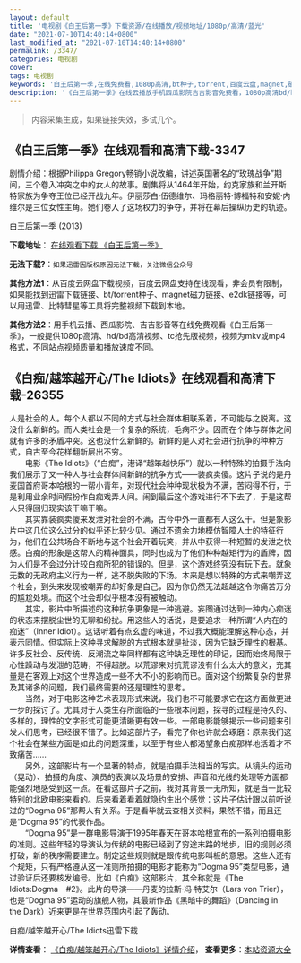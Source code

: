 ```yaml
---
layout: default
title: '电视剧《白王后第一季》下载资源/在线播放/视频地址/1080p/高清/蓝光'
date: "2021-07-10T14:40:14+0800"
last_modified_at: "2021-07-10T14:40:14+0800"
permalink: /3347/
categories: 电视剧
cover:
tags: 电视剧
keywords: '白王后第一季,在线免费看,1080p高清,bt种子,torrent,百度云盘,magnet,磁力链,迅雷下载资源'
description: '《白王后第一季》在线云播放手机西瓜影院吉吉影音免费看，1080p高清bd/hd未删减完整版和tc抢先枪版，mkv/mp4格式，附带bt/torrent种子、magnet/磁力链、百度云盘、网盘资源迅雷下载链接'
---
```


>内容采集生成，如果链接失效，多试几个。


## 《白王后第一季》在线观看和高清下载-3347

剧情介绍：根据Philippa Gregory畅销小说改编，讲述英国著名的“玫瑰战争”期间，三个卷入冲突之中的女人的故事。剧集将从1464年开始，约克家族和兰开斯特家族为争夺王位已经开战九年。伊丽莎白·伍德维尔、玛格丽特·博福特和安妮·内维尔是三位女性主角。她们卷入了这场权力的争夺，并将在幕后操纵历史的轨迹。


白王后第一季 (2013)

**下载地址**： [在线观看下载 《白王后第一季》](https://www.btbtdy.me/btdy/dy12054.html) 


**无法下载?**：`如果迅雷因版权原因无法下载，关注微信公众号 `

**其他方法1**：从百度云网盘下载视频，百度云网盘支持在线观看，非会员有限制，如果能找到迅雷下载链接、bt/torrent种子、magnet磁力链接、e2dk链接等，可以用迅雷、比特彗星等工具将完整视频下载到本地。

**其他方法2**：用手机云播、西瓜影院、吉吉影音等在线免费观看《白王后第一季》，一般提供1080p高清、hd/bd高清视频、tc抢先版视频，视频为mkv或mp4格式，不同站点视频质量和播放速度不同。


## 《白痴/越笨越开心/The Idiots》在线观看和高清下载-26355

人是社会的人。每个人都以不同的方式与社会群体相联系着，不可能与之脱离。这没什么新鲜的。而人类社会是一个复杂的系统，毛病不少。因而在个体与群体之间就有许多的矛盾冲突。这也没什么新鲜的。新鲜的是人对社会进行抗争的种种方式，自古至今花样翻新层出不穷。<br />　　电影《The Idiots》（“白痴”，港译“越笨越快乐”）就以一种特殊的拍摄手法向我们展示了又一种人与社会群体间新鲜的抗争方式——装疯卖傻。这片子说的是丹麦国首府哥本哈根的一帮小青年，对现代社会种种现状极为不满，苦闷得不行，于是利用业余时间假扮作白痴戏弄人间。闹到最后这个游戏进行不下去了，于是这帮人只得回归现实该干嘛干嘛。<br />　　其实靠装疯卖傻来发泄对社会的不满，古今中外一直都有人这么干。但是象影片中这几位这么过分的似乎还比较少见。通过不遗余力地模仿智障人士的特征行为，他们在公共场合不断地与这个社会开着玩笑，并从中获得一种短暂的发泄之快感。白痴的形象是这帮人的精神面具，同时也成为了他们种种越矩行为的盾牌，因为人们是不会过分计较白痴所犯的错误的。但是，这个游戏终究没有玩下去。就象无数的无政府主义行为一样，逃不脱失败的下场。本来是想以特殊的方式来嘲弄这个社会，到头来发现被嘲弄的却好象是自己，因为你仍然无法超越这令你痛苦万分的尴尬处境。而这个社会却似乎根本没有被触动。<br />　　其实，影片中所描述的这种抗争更象是一种逃避。妄图通过达到一种内心痴迷的状态来摆脱尘世的无聊和纷扰。用这些人的话说，是要追求一种所谓“人内在的痴迷”（Inner Idiot）。这话听着有点玄虚的味道，不过我大概能理解这种心态，并表示同情。但实际上这种寻求解脱的方式根本就是扯淡，因为它缺乏理性的根基。许多反社会、反传统、反潮流之举同样都有这种缺乏理性的印记，因而始终局限于心性躁动与发泄的范畴，不得超脱。以荒谬来对抗荒谬没有什么太大的意义，充其量是在客观上对这个世界造成一些不大不小的影响而已。面对这个纷繁复杂的世界及其诸多的问题，我们最终需要的还是理性的思考。<br />　　当然，对于电影这种艺术表现形式来说，我们也不可能要求它在这方面做更进一步的探讨了。尤其对于人类生存所面临的一些根本问题，探寻的过程是持久的、多样的，理性的文字形式可能更清晰更有效一些。一部电影能够揭示一些问题来引发人们思考，已经很不错了。比如这部片子，看完了你也许就会琢磨：原来我们这个社会在某些方面是如此的问题深重，以至于有些人都渴望象白痴那样地活着才不致痛苦……<br />　　另外，这部影片有一个显著的特点，就是拍摄手法相当的写实。从镜头的运动（晃动）、拍摄的角度、演员的表演以及场景的安排、声音和光线的处理等方面都能强烈地感受到这一点。在看这部片子之前，我对其背景一无所知，就是当一比较特别的北欧电影来看的。后来看着看着就隐约生出个感觉：这片子估计跟以前听说过的“Dogma 95”那帮人有关系。于是看毕就去查相关资料，果然不错，而且还是“Dogma 95”的代表作品。<br />　　“Dogma 95”是一群电影导演于1995年春天在哥本哈根宣布的一系列拍摄电影的准则。这些年轻的导演认为传统的电影已经到了穷途末路的地步，旧的规则必须打破，新的秩序需要建立。制定这些规则就是跟传统电影叫板的意思。这些人还有个规矩，只有严格遵从这一准则所拍摄的电影才能称为“Dogma 95”类型电影，通过验证后还要核发编号。比如《白痴》这部影片，其全称就是《The Idiots:Dogma　#2》。此片的导演——丹麦的拉斯·冯·特艾尔（Lars von Trier），也是“Dogma 95”运动的旗舰人物，其最新作品《黑暗中的舞蹈》（Dancing in the Dark）近来更是在世界范围内引起了轰动。


白痴/越笨越开心/The Idiots迅雷下载

**详情查看**： [《白痴/越笨越开心/The Idiots》详情介绍](/movie/26355/)， **查看更多**：[本站资源大全](/movie/t/all/)

